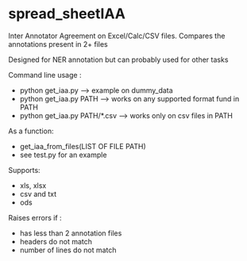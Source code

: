 # spread_sheetIAA
Inter Annotator Agreement on Excel/Calc/CSV files.
Compares the annotations present in 2+ files

Designed for NER annotation but can probably used for other tasks

Command line usage :
- python get_iaa.py --> example on dummy_data
- python get_iaa.py PATH --> works on any supported format fund in PATH
- python get_iaa.py PATH/\*.csv --> works only on csv files in PATH

As a function:
- get_iaa_from_files(LIST OF FILE PATH)
- see test.py for an example


Supports:
- xls, xlsx
- csv and txt
- ods

Raises errors if :
- has less than 2 annotation files
- headers do not match
- number of lines do not match
